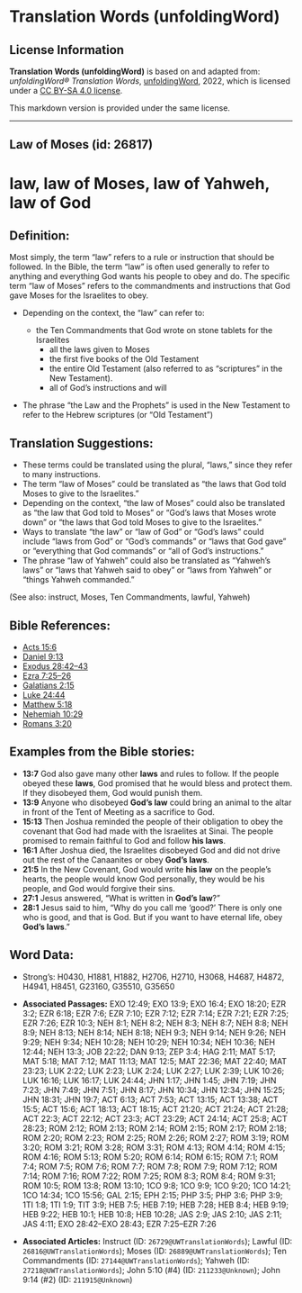 # Translation Words (unfoldingWord)

## License Information

**Translation Words (unfoldingWord)** is based on and adapted from: _unfoldingWord® Translation Words_, [unfoldingWord](https://unfoldingword.org/utw), 2022, which is licensed under a [CC BY-SA 4.0 license](https://creativecommons.org/licenses/by-sa/4.0/legalcode.en).

This markdown version is provided under the same license.



--------------------------------

## Law of Moses (id: 26817)

law, law of Moses, law of Yahweh, law of God
============================================

Definition:
-----------

Most simply, the term “law” refers to a rule or instruction that should be followed. In the Bible, the term “law” is often used generally to refer to anything and everything God wants his people to obey and do. The specific term “law of Moses” refers to the commandments and instructions that God gave Moses for the Israelites to obey.

* Depending on the context, the “law” can refer to:

    + the Ten Commandments that God wrote on stone tablets for the Israelites
        + all the laws given to Moses
        + the first five books of the Old Testament
        + the entire Old Testament (also referred to as “scriptures” in the New Testament).
        + all of God’s instructions and will
* The phrase “the Law and the Prophets” is used in the New Testament to refer to the Hebrew scriptures (or “Old Testament”)

Translation Suggestions:
------------------------

* These terms could be translated using the plural, “laws,” since they refer to many instructions.
* The term “law of Moses” could be translated as “the laws that God told Moses to give to the Israelites.”
* Depending on the context, “the law of Moses” could also be translated as “the law that God told to Moses” or “God’s laws that Moses wrote down” or “the laws that God told Moses to give to the Israelites.”
* Ways to translate “the law” or “law of God” or “God’s laws” could include “laws from God” or “God’s commands” or “laws that God gave” or “everything that God commands” or “all of God’s instructions.”
* The phrase “law of Yahweh” could also be translated as “Yahweh’s laws” or “laws that Yahweh said to obey” or “laws from Yahweh” or “things Yahweh commanded.”

(See also: instruct, Moses, Ten Commandments, lawful, Yahweh)

Bible References:
-----------------

* [Acts 15:6](https://ref.ly/Acts15:6)
* [Daniel 9:13](https://ref.ly/Dan9:13)
* [Exodus 28:42–43](https://ref.ly/Exod28:42-Exod28:43)
* [Ezra 7:25–26](https://ref.ly/Ezra7:25-Ezra7:26)
* [Galatians 2:15](https://ref.ly/Gal2:15)
* [Luke 24:44](https://ref.ly/Luke24:44)
* [Matthew 5:18](https://ref.ly/Matt5:18)
* [Nehemiah 10:29](https://ref.ly/Neh10:29)
* [Romans 3:20](https://ref.ly/Rom3:20)

Examples from the Bible stories:
--------------------------------

* **13:7** God also gave many other **laws** and rules to follow. If the people obeyed these **laws**, God promised that he would bless and protect them. If they disobeyed them, God would punish them.
* **13:9** Anyone who disobeyed **God’s law** could bring an animal to the altar in front of the Tent of Meeting as a sacrifice to God.
* **15:13** Then Joshua reminded the people of their obligation to obey the covenant that God had made with the Israelites at Sinai. The people promised to remain faithful to God and follow **his laws**.
* **16:1** After Joshua died, the Israelites disobeyed God and did not drive out the rest of the Canaanites or obey **God’s laws**.
* **21:5** In the New Covenant, God would write **his law** on the people’s hearts, the people would know God personally, they would be his people, and God would forgive their sins.
* **27:1** Jesus answered, “What is written in **God’s law**?”
* **28:1** Jesus said to him, “Why do you call me ‘good?’ There is only one who is good, and that is God. But if you want to have eternal life, obey **God’s laws**.”

Word Data:
----------

* Strong’s: H0430, H1881, H1882, H2706, H2710, H3068, H4687, H4872, H4941, H8451, G23160, G35510, G35650

* **Associated Passages:** EXO 12:49; EXO 13:9; EXO 16:4; EXO 18:20; EZR 3:2; EZR 6:18; EZR 7:6; EZR 7:10; EZR 7:12; EZR 7:14; EZR 7:21; EZR 7:25; EZR 7:26; EZR 10:3; NEH 8:1; NEH 8:2; NEH 8:3; NEH 8:7; NEH 8:8; NEH 8:9; NEH 8:13; NEH 8:14; NEH 8:18; NEH 9:3; NEH 9:14; NEH 9:26; NEH 9:29; NEH 9:34; NEH 10:28; NEH 10:29; NEH 10:34; NEH 10:36; NEH 12:44; NEH 13:3; JOB 22:22; DAN 9:13; ZEP 3:4; HAG 2:11; MAT 5:17; MAT 5:18; MAT 7:12; MAT 11:13; MAT 12:5; MAT 22:36; MAT 22:40; MAT 23:23; LUK 2:22; LUK 2:23; LUK 2:24; LUK 2:27; LUK 2:39; LUK 10:26; LUK 16:16; LUK 16:17; LUK 24:44; JHN 1:17; JHN 1:45; JHN 7:19; JHN 7:23; JHN 7:49; JHN 7:51; JHN 8:17; JHN 10:34; JHN 12:34; JHN 15:25; JHN 18:31; JHN 19:7; ACT 6:13; ACT 7:53; ACT 13:15; ACT 13:38; ACT 15:5; ACT 15:6; ACT 18:13; ACT 18:15; ACT 21:20; ACT 21:24; ACT 21:28; ACT 22:3; ACT 22:12; ACT 23:3; ACT 23:29; ACT 24:14; ACT 25:8; ACT 28:23; ROM 2:12; ROM 2:13; ROM 2:14; ROM 2:15; ROM 2:17; ROM 2:18; ROM 2:20; ROM 2:23; ROM 2:25; ROM 2:26; ROM 2:27; ROM 3:19; ROM 3:20; ROM 3:21; ROM 3:28; ROM 3:31; ROM 4:13; ROM 4:14; ROM 4:15; ROM 4:16; ROM 5:13; ROM 5:20; ROM 6:14; ROM 6:15; ROM 7:1; ROM 7:4; ROM 7:5; ROM 7:6; ROM 7:7; ROM 7:8; ROM 7:9; ROM 7:12; ROM 7:14; ROM 7:16; ROM 7:22; ROM 7:25; ROM 8:3; ROM 8:4; ROM 9:31; ROM 10:5; ROM 13:8; ROM 13:10; 1CO 9:8; 1CO 9:9; 1CO 9:20; 1CO 14:21; 1CO 14:34; 1CO 15:56; GAL 2:15; EPH 2:15; PHP 3:5; PHP 3:6; PHP 3:9; 1TI 1:8; 1TI 1:9; TIT 3:9; HEB 7:5; HEB 7:19; HEB 7:28; HEB 8:4; HEB 9:19; HEB 9:22; HEB 10:1; HEB 10:8; HEB 10:28; JAS 2:9; JAS 2:10; JAS 2:11; JAS 4:11; EXO 28:42–EXO 28:43; EZR 7:25–EZR 7:26
* **Associated Articles:** Instruct (ID: `26729@UWTranslationWords`); Lawful (ID: `26816@UWTranslationWords`); Moses (ID: `26889@UWTranslationWords`); Ten Commandments (ID: `27144@UWTranslationWords`); Yahweh (ID: `27218@UWTranslationWords`); John 5:10 (#4) (ID: `211233@Unknown`); John 9:14 (#2) (ID: `211915@Unknown`)

